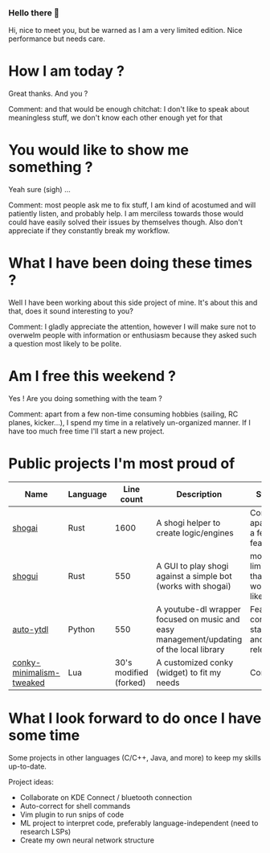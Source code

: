### Hello there 👋

Hi, nice to meet you, but be warned  as I am a very limited edition. Nice performance but needs care.

# How I am today ?

Great thanks.  And you ?

Comment: and that would be enough chitchat: I don't like to speak about meaningless stuff, we don't know each other enough yet for that

# You would like to show me something ?
Yeah sure (sigh) ...

Comment: most people ask me to fix stuff, I am kind of acostumed and will patiently listen, and probably help. I am merciless towards those would could have easily solved their issues by themselves though. Also don't appreciate if they constantly break my workflow.

#  What I have been doing these times ?
Well I have been working about this side project of mine. It's about this and that, does it sound interesting to you? 

Comment: I gladly appreciate the attention, however I will make sure not to overwelm people with information or enthusiasm because they asked such a question most likely to be polite.


# Am I free this weekend ?
Yes ! Are you doing something with the team ?

Comment: apart from a few non-time consuming hobbies (sailing, RC planes, kicker...), I spend my time in a relatively un-organized manner. If I have too much free time I'll start a new project.





# Public projects I'm most proud of

|  Name | Language   | Line count   | Description  |  Status |
|---|---|---|---|---|
| [shogai](https://github.com/michaelb/shogai)  |  Rust | 1600  | A shogi helper to create logic/engines  |  Complete apart for a few features |
|  [shogui](https://github.com/michaelb/shogui) |  Rust | 550  | A GUI to play shogi against a simple bot (works with shogai) |  more limited than I would like |
|  [auto-ytdl](https://github.com/michaelb/auto-ytdl)  | Python  | 550  |  A youtube-dl wrapper focused on music and easy management/updating of the local library  |  Feature-complete, stable and released |
|[conky-minimalism-tweaked](https://github.com/michaelb/Conky-Minimalism-tweaked) |  Lua | 30's modified (forked) | A customized conky (widget) to fit my needs| Complete |

# What I look forward to do once I have some time
Some projects in other languages (C/C++, Java, and more) to keep my skills up-to-date.

Project ideas:
 * Collaborate on KDE Connect / bluetooth connection
 * Auto-correct for shell commands
 * Vim plugin to run snips of code
 * ML project to interpret code, preferably language-independent (need to research LSPs)
 * Create my own neural network structure
 
 

<!--
**michaelb/michaelb** is a ✨ _special_ ✨ repository because its `README.md` (this file) appears on your GitHub profile.



Here are some ideas to get you started:

- 🔭 I’m currently working on ...
- 🌱 I’m currently learning ...
- 👯 I’m looking to collaborate on ...
- 🤔 I’m looking for help with ...
- 💬 Ask me about ...
- 📫 How to reach me: ...
- 😄 Pronouns: ...
- ⚡ Fun fact: ...
-->
